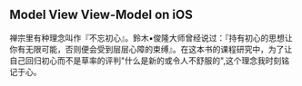Model View View-Model on iOS
----
禅宗里有种理念叫作『不忘初心』。鈴木▪俊隆大师曾经说过：『持有初心的思想让你有无限可能，否则便会受到层层心障的束缚』。在这本书的课程研究中，为了让自己回归初心而不是草率的评判"什么是新的或令人不舒服的",这个理念我时刻铭记于心。

